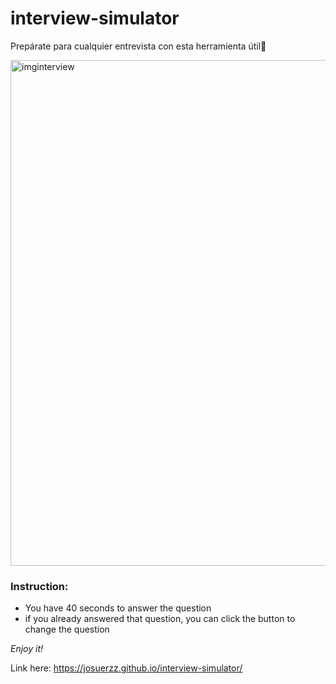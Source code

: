 # interview-simulator
Prepárate para cualquier entrevista con esta herramienta útil🎯

<img width="809" alt="imginterview" src="https://user-images.githubusercontent.com/116467977/205423690-ec51b58b-a50d-4e80-bb47-174d6467d83e.png">

### Instruction: ### 

* You have 40 seconds to answer the question
* if you already answered that question, you can click the button to change the question

*Enjoy it!*

Link here: <https://josuerzz.github.io/interview-simulator/>


